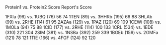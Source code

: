 Protein1	vs.	Protein2	Score	Report's Score

1FXIa (96)	vs.	1UBQ (76)	56	74
1TEN (89)	vs.	3HHRb (195)	66	88
3HLAb (99)	vs.	2RHE (114)	61	95
2AZAa (129)	vs.	1PAZ (120)	69	109
1CEWi (108)	vs.	1MOLa (94)	75	88
1CID (177)	vs.	2RHE (114)	100	133
1CRL (534)	vs.	1EDE (310)	221	304
2SIM (381)	vs.	1NSBa (392)	259	339
1BGEb (159)	vs.	2GMFa (121)	78	121
1TIE (166)	vs.	4FGF (124)	92	120
